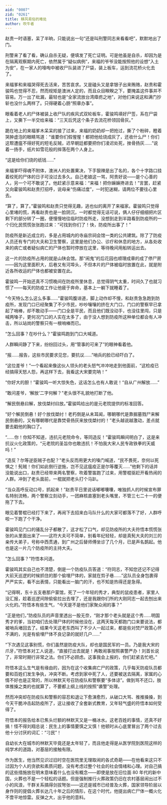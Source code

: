```yaml
---
aid: "0007"
zid: "0261"
title: 移风易俗的难处
author: 吹牛者
---
```


赵贵一时语塞，呆了半晌，只能说出一句“还是叫刑警同志来看看吧”，默默地出了门。

刑警来了看了看，确认自杀无疑，便填发了死亡证明。可是他虽是自杀，却因为是在隔离观察期内死亡，依然属于“疑似病例”，来福的爷爷没能按照他的设想“入土为安”，在一家人的嚎啕中被收尸队装进了尸袋，装上板车，运到流花桥火化去了。

来福爹和来福哭得死去活来，苦苦哀求。又是磕头又是拿银子出来贿赂，赵贵和霍骏鸣也觉得不忍，然而规矩是澳洲人定的，而且众目睽睽之下，要掩盖这件事并不容易。万一出了纰漏，最轻也是“全家流放台湾瘴疠之地”，对他们来说这和满门抄斩也没什么两样了。只得硬着心肠“照章办事”。

眼看着老人的尸体被装上收尸队的疾风式双轮板车，霍骏鸣填好尸签，系在尸袋上，又撕下一半交给来福：“三天后凭这个条子去流花桥领回骨灰。”

跪在地上的来福爹木呆呆的接了过来，来福的奶奶却一把抢过，撕了个粉碎，瞪着哭肿虚泡的眼睛骂道：“谁要你们假惺惺！都把他给烧成灰了，还收什么尸！你们这帮遭瘟不得好死的短毛反贼，迟早朝廷都要把你们凌迟处死，挫骨扬灰……”说着一扬手，纸片如雪花般的摔落在两个人身上。

“这是给你们烧的纸钱……”

来福爹吓得魂不附体，澳洲人的处置果决，下手狠辣是出了名的，各个十字路口挂着绞死的尸体的日子可没过去多久。自己老娘这一骂，阿贵好说――是个心善的人，另一个可不敢说了。他赶紧示意来福：“来福！把你嫲嫲搀进去！”言罢，赶紧又向霍骏鸣和赵贵打招呼，说母亲“伤痛过度”，一时犯迷糊，请两位不要往心里去。

“算了，算了。”霍骏鸣和赵贵只觉得无趣，逃也似的离开了来福家。霍骏鸣只觉得心里堵的慌，再看赵贵也是一脸阴沉，一时都觉得无话可说，俩人仔仔细细把片区剩下的部分转了一圈，便慢慢地往临时防疫所走，没想到走到半路看到防疫所的一个归化民慌慌张张跑过来：“可找到你们了！快，防疫所出事了！”

防疫所是新近成立的，多是占用城内的寺庙宗祠会馆一类的公共建筑。除了了防疫人员还有专门的大夫和卫生警察，这里是他们办公、诊疗和休息的地方，从各处收来的病亡或者疑似病亡的尸体也暂时停放在这里，等待晚间用船转运出去。

这一片的防疫所占用的就是山陕会馆。那“闹鬼”的后花园也顺理成章的成了停尸房――因为这里面积大，后巷又有河埠头，不但本片的尸体被临时放置在此，就是附近各所收运的尸体也都被安置在此。

霍骏鸣一开始还真不习惯晚间在防疫所里休息，总觉得阴气太重，时间久了也就习惯了――每天的防疫工作让他疲于奔命，基本上一躺下就睡着了。

“今天特么怎么这么多事……”霍骏鸣腹诽道，脚上动作却不慢，和赵贵急急跑到防疫所，发现门口已经聚集了不少市民，吵吵嚷嚷的挤在大门口，门口的警察早已拿起了哨棒，却不敢动手――门口全是平民，而且他们既没动手，也没往里闯，只是喊两嗓子，更何况门口的人实在太多了，由于没人想到防疫所这种单位都会有人冲击，所以站岗的警察只有一根哨棒而已。

“怎么回事？在吵什么？”霍骏鸣跑到门口大喊道。

人群瞬间静了下来，纷纷回过头，用“管事的可来了”的眼神看着他。

“报……报告，这些市民要求见您，要抗议……”哨兵的脸已经吓白了。

“这位差爷！”一个看起来像这伙人领头的老头怒气冲冲地走到他面前，“这检疫已经搞得天怒人怨，再这样下去，我看这大宋要完呐！”

“你好大的胆！”霍骏鸣一听大惊失色，这话怎么也有人敢说！“自从广州解放……”

“敢问差爷，‘解放’二字何解？”老头很不礼貌地打断了他。

“解民倒悬曰解，放伐桀纣曰放。”霍骏鸣给出的是元老院提供的标准回答。

“好个解民倒悬！好个放伐桀纣！老朽倒是从未耳闻，哪朝哪代是靠掘墓戮尸来解民倒悬的，又有哪朝哪代是靠焚骨扬灰来放伐桀纣的！”老头越说越激动，差点就要去戳他的胸口了。

“……你！你知不知道，违抗元老院命令，等同造反！”霍骏鸣瞬间明白了，这是来抗议火化政策的，“元老院的圣旨你也敢违抗！不怕我大宋人民专政铁拳的天威吗！”

“造反？尔等逆臣贼子也配？”老头反而用更大的嗓门喊道，“民不畏死，奈何以死惧之！髡贼！你们如此倒行逆施，岂不见这瘟疫正是尔等覆灭……”他剩下的话并没能说出口，赵贵已经带来两名警察，吹着警笛跑了过来，用警棍驱赶开看热闹的人群。冲到了老头面前，一棍就把老头打个马趴。

“当众高呼反动口号，抓起来！”赵贵平日里说话嘟嘟囔囔，唯独抓人的时候宣布罪名特别流畅，两个警察立刻动手，一团麻核直塞到老头嘴里，不管三七二十一的便拖了下去。

眼见着警棍已经打下来了，再闹下去招来白马队什么的大家可都落不了好，人群呼啦一下跑了个干净。

霍骏鸣见门口的骚乱分子都散了，这才松了口气，却见防疫所的大夫符悟本慌慌张张的从里面出来了――这符大夫可不简单，别看年纪轻轻，却是真髡大夫的刘三的亲传大弟子，号称中西贯通，到广州之后替师傅坐诊了几个月，已是声名鹊起。他也是这一片几个防疫所的主持大夫。

“怎么回事？”符悟本问道。

霍骏鸣其实自己也不清楚，倒是一个防疫队员答道：“符同志，不知您还记不记得大前天巡逻的时候抓住的那个偷埋尸体的，家就在剪子巷……”这队员全身包裹得严严实实，看不出表情，只能看出一脑门的汗，也不知是热得还是急得。

“记得啊，东十五支巷那户蒙馆，死了一个年轻的秀才，典型的鼠疫患者，家里人没汇报，趁着巡逻间隙偷偷拉出去埋了，还是我跟你们所的大刚同志一起去刨出来火化的。”符悟本有些生气，“今天是不是他们家聚众闹的事？”

“正是他们，”防疫队员的声音里透出一股无奈，“刚才那个老头就是这个秀……明国秀才的爹，当初咱们去处理尸体的时候他没在，这两天每天都跑门口来要说法，都被哨兵堵回去了。结果今天这老东西叫了不少人一起过来，都是些对焚尸政策心怀不满的，光是有偷埋尸体不良记录的就好几户……”

“下次遇见这事别慌，你们虽然是防疫大队，却也是国民军的一员。乃是我大宋的爪牙，”符悟本对工人说道，“直接打出去就是！再敢闹事按照袭警严办！刘首长说了，非常时期行非常之法。你们不必顾虑。这事我会上报的，你们赶紧去忙吧。”

符悟本这么生气是有缘由的，因为在这个收集病亡尸的政策，几乎每天防疫队员都要和百姓们发生争执，冲突不断。考虑到家中死了人，还要被送去隔离，家属的心情不好也是正常的，所以林默天号召防疫队和警察要“多体谅”。做到骂不还口，肢体推搡之类的也就算了，不要都上纲上线的按照“袭警”处理。

然而冲突却在防疫队和警察的容忍和退让下愈演愈烈，从破口大骂、推推搡搡，到今天干脆冲击起防疫所了，这让接收了全套新式教育，又年轻气盛的符悟本如何受得了。

符悟本的报告给本已焦头烂额的林默天又是一桶冰水。这老百姓的事情，还真不好搞！怪不得刘翔总说：民生上的事情要慎之又慎！他顿时从心底里冒出了两个过去他十分讨厌的词汇：“刁民”！

自幼长大在城市的林默天毕竟还是太年轻了，而且他走得是从医学院到医院这样的纯学术的道路，对基层的接触有限。

作为医生，他当然见识过旧时空在医院里无理取闹的各式奇葩――在他看来这只不过因为个人的贪欲和素质问题，没有考虑过整个社会的社会情绪和心理。对自己搞的这些措施放在明末意味着什么也没有概念――即使是放在旧位面 80 年代的新中国，火葬也不是一个轻松的话题。但是强制推行火葬政策仍旧在农村基层闹出过不小的风浪，干群关系搞得剑拔弩张――这还是城市已经普及火葬，国家领导阶层以身作则的提倡火葬长达几十年之后的情形，在这个时代，他提出病亡尸体一概火化不啻平地惊雷。反弹之大，出乎他的意料。
